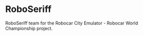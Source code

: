 RoboSeriff
==========

RoboSeriff team for the Robocar City Emulator - Robocar World Championship project.
